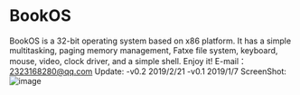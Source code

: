 ﻿# BookOS
BookOS is a 32-bit operating system based on x86 platform. It has a simple multitasking, paging memory management, Fatxe file system, keyboard, mouse, video, clock driver, and a simple shell. Enjoy it!
E-mail：2323168280@qq.com
Update:
	-v0.2 2019/2/21
	-v0.1 2019/1/7
ScreenShot:
![image](https://github.com/huzichengdevelop/BookOSv0.2/screenshot/logo.png)

